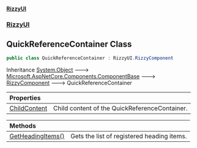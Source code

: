 #### [RizzyUI](index 'index')
### [RizzyUI](RizzyUI 'RizzyUI')

## QuickReferenceContainer Class

```csharp
public class QuickReferenceContainer : RizzyUI.RizzyComponent
```

Inheritance [System.Object](https://docs.microsoft.com/en-us/dotnet/api/System.Object 'System.Object') &#129106; [Microsoft.AspNetCore.Components.ComponentBase](https://docs.microsoft.com/en-us/dotnet/api/Microsoft.AspNetCore.Components.ComponentBase 'Microsoft.AspNetCore.Components.ComponentBase') &#129106; [RizzyComponent](RizzyUI.RizzyComponent 'RizzyUI.RizzyComponent') &#129106; QuickReferenceContainer

| Properties | |
| :--- | :--- |
| [ChildContent](RizzyUI.QuickReferenceContainer.ChildContent 'RizzyUI.QuickReferenceContainer.ChildContent') | Child content of the QuickReferenceContainer. |

| Methods | |
| :--- | :--- |
| [GetHeadingItems()](RizzyUI.QuickReferenceContainer.GetHeadingItems() 'RizzyUI.QuickReferenceContainer.GetHeadingItems()') | Gets the list of registered heading items. |
